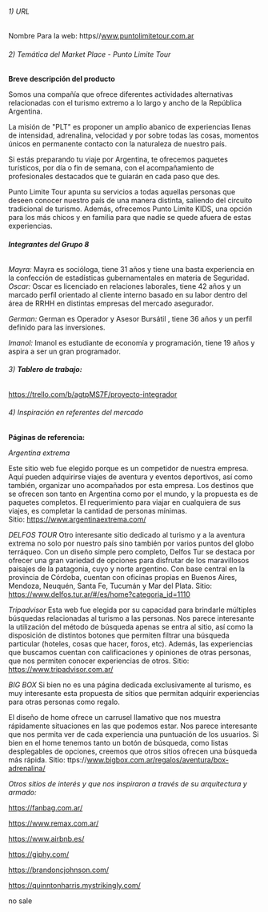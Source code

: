 ###### 1) URL
Nombre Para la web: https//www.puntolimitetour.com.ar

 
###### 2) Temática del Market Place - Punto Limite Tour

**Breve descripción del producto**

 Somos una compañía que ofrece diferentes actividades alternativas relacionadas con el turismo extremo a lo largo y ancho de la 
 República Argentina.

 La misión de "PLT" es proponer un amplio abanico de experiencias llenas de intensidad, adrenalina, velocidad y por sobre todas las
  cosas, momentos únicos en permanente contacto con la naturaleza de nuestro país.

 Si estás preparando tu viaje por Argentina, te ofrecemos paquetes turísticos, por día o fin de semana, con el acompañamiento de 
 profesionales destacados que te guiarán en cada paso que des.

 Punto Limite Tour apunta su servicios a todas aquellas personas que deseen conocer nuestro país de una manera distinta, saliendo del 
 circuito tradicional de turismo. Además, ofrecemos Punto Límite KIDS, una opción para los más chicos y en familia para que nadie se 
 quede afuera de estas experiencias.

 
 
 ###### **Integrantes del Grupo 8**
_Mayra:_
Mayra es socióloga, tiene 31 años y tiene una basta experiencia en la confección de estadísticas gubernamentales en materia de Seguridad.
_Oscar:_
Oscar es licenciado en relaciones laborales, tiene 42 años y un marcado perfil orientado al cliente interno basado en su labor dentro
del área de RRHH en distintas empresas del mercado asegurador.

_German:_
German es Operador y Asesor Bursátil , tiene 36 años y un perfil definido para las inversiones.

_Imanol:_
Imanol es estudiante de economía y programación, tiene 19 años y aspira a ser un gran programador.

 
 
###### 3) **Tablero de trabajo:**
https://trello.com/b/agtpMS7F/proyecto-integrador



###### 4) Inspiración en referentes del mercado

**Páginas de referencia:**
 
_Argentina extrema_

Este sitio web fue elegido porque es un competidor de nuestra empresa. Aquí pueden adquirirse viajes de aventura y eventos deportivos,
 así como también, organizar uno acompañados por esta empresa. Los destinos que se ofrecen son tanto en Argentina como por el mundo, y 
 la propuesta es de paquetes completos. El requerimiento para viajar en cualquiera de sus viajes, es completar la cantidad de personas 
 mínimas.  
 Sitio: https://www.argentinaextrema.com/ 

 
_DELFOS TOUR_
Otro interesante sitio dedicado al turismo y a la aventura extrema no solo por nuestro país sino también por varios puntos del globo 
terráqueo. Con un diseño simple pero completo, Delfos Tur se destaca por ofrecer una gran variedad de opciones para disfrutar de los
 maravillosos paisajes de la patagonia, cuyo y norte argentino. Con base central en la provincia de Córdoba, cuentan con oficinas 
 propias en Buenos Aires, Mendoza, Neuquén, Santa Fe, Tucumán y Mar del Plata.
 Sitio: https://www.delfos.tur.ar/#/es/home?categoria_id=1110 
 
 
_Tripadvisor_
Esta web fue elegida por su capacidad para brindarle múltiples búsquedas relacionadas al turismo a las personas. Nos parece interesante
 la utilización del método de búsqueda apenas se entra al sitio, así como la disposición de distintos botones que permiten filtrar una
  búsqueda particular (hoteles, cosas que hacer, foros, etc). Además, las experiencias que buscamos cuentan con calificaciones y 
  opiniones de otras personas, que nos permiten conocer experiencias de otros.
  Sitio: https://www.tripadvisor.com.ar/ 
 
_BIG BOX_
Si bien no es una página dedicada exclusivamente al turismo, es muy interesante esta propuesta de sitios que permitan adquirir 
experiencias para otras personas como regalo.

El diseño de home ofrece un carrusel llamativo que nos muestra rápidamente situaciones en las que podemos estar. Nos parece interesante 
que nos permita ver de cada experiencia una puntuación de los usuarios. Si bien en el home tenemos tanto un botón de búsqueda, como listas desplegables de opciones, creemos que otros sitios ofrecen una búsqueda más rápida.
Sitio: ttps://www.bigbox.com.ar/regalos/aventura/box-adrenalina/ 
 
 
_Otros sitios de interés y que nos inspiraron a través de su arquitectura y armado:_

https://fanbag.com.ar/

https://www.remax.com.ar/ 

https://www.airbnb.es/ 

https://giphy.com/ 

https://brandoncjohnson.com/ 

https://quinntonharris.mystrikingly.com/ 

 
no sale